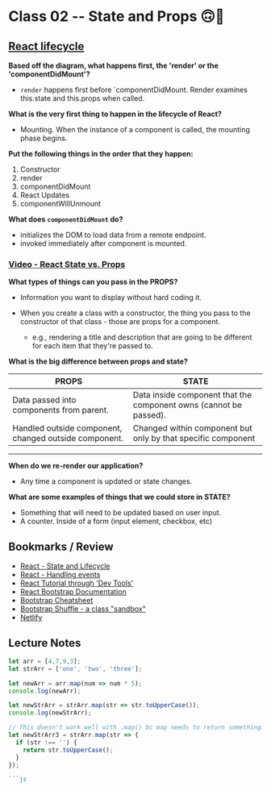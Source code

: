 # Class 02 -- State and Props 🙃🙂

## [React lifecycle](https://medium.com/@joshuablankenshipnola/react-component-lifecycle-events-cb77e670a093)

**Based off the diagram, what happens first, the 'render' or the 'componentDidMount'?**

- `render` happens first before `componentDidMount. Render examines this.state and this.props when called.

**What is the very first thing to happen in the lifecycle of React?**

- Mounting. When the instance of a component is called, the mounting phase begins.

**Put the following things in the order that they happen:**

1. Constructor
2. render
3. componentDidMount
4. React Updates
5. componentWillUnmount

**What does `componentDidMount` do?**

- initializes the DOM to load data from a remote endpoint.
- invoked immediately after component is mounted.

### [Video - React State vs. Props](https://www.youtube.com/watch?v=IYvD9oBCuJI)

**What types of things can you pass in the PROPS?**

- Information you want to display without hard coding it.
- When you create a class with a constructor, the thing you pass to the constructor of that class - those are props for a component. 

  - e.g., rendering a title and description that are going to be different for each item that they're passed to.

**What is the big difference between props and state?**

|   PROPS      |   STATE  |
|   -----      |   -----  |
| Data passed into components from parent. | Data inside component that the component owns (cannot be passed). |
| Handled outside component, changed outside component. | Changed within component but only by that specific component |

-------

**When do we re-render our application?**

- Any time a component is updated or state changes.

**What are some examples of things that we could store in STATE?**

- Something that will need to be updated based on user input.
- A counter. Inside of a form (input element, checkbox, etc)


## Bookmarks / Review

- [React - State and Lifecycle](https://reactjs.org/docs/state-and-lifecycle.html)
- [React - Handling events](https://reactjs.org/docs/handling-events.html)
- [React Tutorial through 'Dev Tools'](https://reactjs.org/tutorial/tutorial.html)
- [React Bootstrap Documentation](https://react-bootstrap.github.io/)
- [Bootstrap Cheatsheet](https://getbootstrap.com/docs/5.0/examples/cheatsheet/)
- [Bootstrap Shuffle - a class "sandbox"](https://bootstrapshuffle.com/classes)
- [Netlify](https://www.netlify.com/)

## Lecture Notes

```js
let arr = [4,7,9,3];
let strArr = ['one', 'two', 'three'];

let newArr = arr.map(num => num * 5);
console.log(newArr);

let newStrArr = strArr.map(str => str.toUpperCase());
console.log(newStrArr);

// This doesn't work well with .map() bc map needs to return something!!
let newStrArr3 = strArr.map(str => {
  if (str !== '') {
    return str.toUpperCase();
  }
});

```js 
